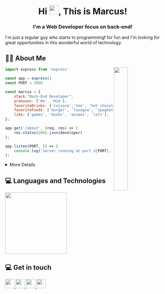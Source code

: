 <h1 align="center">
  Hi <img src="https://raw.githubusercontent.com/MartinHeinz/MartinHeinz/master/wave.gif" width="30px" height="30px">, This is Marcus!
</h1>

<h3 align="center">I'm a Web Developer focus on back-end!</h3>

I'm just a regular guy who starts to programmingf for fun and I'm looking for great opportunities in this wonderful world of technology.

## 🧑‍💻 About Me

<img align="right" height="400" width="30%" src="https://media0.giphy.com/media/SYRR8QmMP70d3AlU1N/giphy.gif?cid=ecf05e479duhwbtqs1ige44kzmaxty8cw45p5gji7k0aulsu&rid=giphy.gif&ct=g" />

```javascript
import express from 'express'

const app = express()
const PORT = 3000

const marcus = {
	stack:"Back-End Developer",
	pronouns: ['He', 'Him'],
	favoriteDrinks: ['cajuina','tea', 'hot chocolate', 'water'],
	favoriteFoods: ['burger', 'lasagna', 'spaghetti'],
	like: ['games', 'books', 'animes', 'lofi'],
};

app.get('/about', (req, res) => (
	res.status(200).json(developer)
);

app.listen(PORT, () => (
	console.log(`Server running at port ${PORT}...`)
);
```
<details>
<summary>More Details</summary>
<br>
<div align="center">
  <a href="https://github.com/mrkdavi/github-readme-stats"><img height="165em" alt="Marcus's Github Stats" src="https://github-readme-stats.vercel.app/api?username=mrkdavi&show_icons=true&count_private=true&theme=react&hide_border=true&bg_color=0D1117" /></a>
  <a href="https://github.com/mrkdavi/github-readme-stats"><img height="165em" alt="Marcus's Top Languages" src="https://github-readme-stats.vercel.app/api/top-langs/?username=mrkdavi&langs_count=8&count_private=true&layout=compact&theme=react&hide_border=true&bg_color=0D1117"/>
	</a>
</div>
</details>

<div>
<h2>💻 Languages and Technologies</h2>
<img src="https://skillicons.dev/icons?i=js,ts,nodejs,react,vite,tailwindcss,jest,docker,express,redux,postgres,mysql,prisma,mongodb,bash,linux&perline=4" width="200" />
</div>

<div>
<h2>💻 Get in touch</h2>
<div>
	<a href="mailto:marcusdavi.soar@gmail.com" alt="Gmail">
		<img src="https://img.shields.io/badge/-Gmail-FF0000?style=flat-square&labelColor=FF0000&logo=gmail&logoColor=white&link=marcusdavi.soar@gmail.com" height="30" />
	</a>
	<a href="https://www.linkedin.com/in/mrkdavi" alt="Linkedin">
		<img src="https://img.shields.io/badge/-Linkedin-0e76a8?style=flat-square&logo=Linkedin&logoColor=white&link=https://www.linkedin.com/in/mrkdavi" height="30" />
	</a>
	<a href="https://www.instagram.com/mrkdavi" alt="Instagram">
	  <img src="https://img.shields.io/badge/-Instagram-DF0174?style=flat-square&labelColor=DF0174&logo=instagram&logoColor=white&link=https://instagram.com/mrkdavi" height="30" />
	</a>
	<a href="https://discordapp.com/users/571075961877954624" alt="Instagram">
	  <img src="https://img.shields.io/badge/-discord-7289DA?style=flat-square&labelColor=7289da&logo=discord&logoColor=white&link=https://discordapp.com/users/571075961877954624" height="30" />
	</a>
	</div>
</div>
